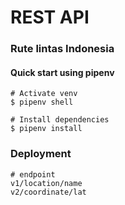 # REST API
### Rute lintas Indonesia 


#### Quick start using pipenv 
```
# Activate venv
$ pipenv shell

# Install dependencies
$ pipenv install
```

### Deployment
```
# endpoint
v1/location/name
v2/coordinate/lat
```

